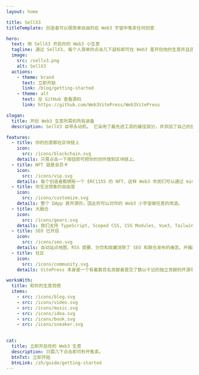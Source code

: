 ```yaml
---
layout: home

title: SellX3
titleTemplate: 创造者可以很简单自由的在 Web3 宇宙中售卖任何创意

hero:
  text: 用 SellX3 开启你的 Web3 小生意
  tagline: 通过 SellX3, 每个人简单的点击几下鼠标即可在 Web3 里开创他的生意并且还有极大的自由度自定义其 Web3 DApp！
  image:
    src: /sellx3.png
    alt: SellX3
  actions:
    - theme: brand
      text: 立即开始
      link: /blog/getting-started
    - theme: alt
      text: 在 GitHub 查看源码
      link: https://github.com/Web3VitePress/Web3VitePress

slogan:
  title: 开创 Web3 生意所需的所有装备
  description: SellX3 自带永动机。 它采用了最先进工具的最佳部分，并添加了自己的创新。

features:
  - title: 你的创意都在区块链上
    icon: 
      src: /icons/blockchain.svg
    details: 只需点击一下按钮即可把你的创作放到区块链上。
  - title: NFT 就是会员卡
    icon:
      src: /icons/vip.svg
    details: 每个创造者都拥有一个 ERC1155 的 NFT，这样 Web3 市民们可以通过 mint NFT 来作为支付手段。
  - title: 你无法想象的自由度
    icon:
      src: /icons/customize.svg
    details: 整个 DApp 是开源的，因此你可以对你的 Web3 小宇宙做任意的改造。
  - title: 大融合
    icon:
      src: /icons/gears.svg
    details: 我们支持 TypeScript, Scoped CSS, CSS Modules, Vue3, Tailwind, Markdown, 以及其他任何的 npm 包。
  - title: SEO 已开启
    icon:
      src: /icons/seo.svg
    details: 自动站点地图、RSS 提要、分页和收藏消除了 SEO 和联合发布的痛苦。开箱即用！
  - title: 社区
    icon:
      src: /icons/community.svg
    details: VitePress 本身是一个有着数百名贡献者提交了数以千记的独立贡献的开源项目。

worksWith:
  title: 和你的生意百搭
  items:
    - src: /icons/blog.svg
    - src: /icons/video.svg
    - src: /icons/music.svg
    - src: /icons/idea.svg
    - src: /icons/book.svg
    - src: /icons/sneaker.svg

  
cat:
  title: 立即开启你的 Web3 生意
  description: 只需几下点击即可秒开售卖。
  btnTxt: 立即开始
  btnLink: /zh/guide/getting-started
---
```


